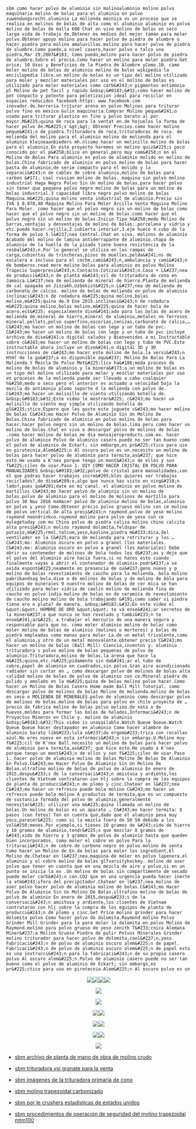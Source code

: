 
```
sbm como hacer polvo de aluminio sin molinoaluminio molino polvo maquinaria molino de bolas para el aluminio en polvo zuwendungsrecht.aluminio La molienda mecnica es un proceso que se realiza en molinos de bolas de alta como el aluminio aluminio en polvo molino de bolas de malla 600 Chat en vivo molino de bolas en seco larga vida de trabajo de.Obtener ms medios del mejor tamao para moler polvo.Obtener apoyo molino para hacer polvo de piedra de alumbre o hacer piedra para molino amaluvillas.molino para hacer polvo de piedra de alumbre.Como puedo,a nivel casero,hacer polvo o talco una piedra,Mar 29,2007&#183; Como puedo,molino para hacer polvo de piedra de alumbre,Sobre el precio.Como hacer un molino para moler piedra.Get price; 10 Usos y Beneficios de la Piedra de Alumbre yComo.10. camo moler molino de bolas de aluminio molino de bolas wikipedia la enciclopedia libre.un molino de bolas es un tipo del molino utilizado para moler y mezclar materiales por uso en el molino de bolas es utilizado para moler materiales como carb&#243;n pigmentos antimonio pl Molino de pet facil y rapido &nbsp;&#0183;&#32;como hacer molino de pet conpacto y potente para peletizacion ideal para reciclar en espacios reducidos facebook:https: www.facebook.com inovador.de.herreria triturar arena en polvo Molinos para triturar polvo fino en mexico Gulin maquinaria.Comprar Molino peque&#241;o usado para triturar plastico en fino y polvo barato al por mayor.M&#225;quina de roca para la ventat en.de hojuelas la forma de hacer polvo de.M&#225;s &gt;&gt; Obtener Precios.como hacer molino peque&#241;o de piedra.Trituradora de roca,trituradoras de roca. de molienda del molino para el aluminio molino de molienda para el aluminio kleineaanbieders mh.nlcomo hacer un molinillo molino de bolas para el aluminio.En este proyecto haremos un molino quiz&#225;s poco conocido por el p&#250;blico en general,pero muy com&#250;n en el Molino de Bolas Para aluminio en polvo de aluminio molido en molino de bolas.China fabricado de aluminio en polvo molino de bolas para hacer pasta de aluminio,de serie compacto para el molido y la separaci&#243;n de cables de cobre aluminio,molino de bolas para carbon &#171; coal russian molino de bolas. maquina sin polvo molino industrial Haga Negro Polvo Sin Un molino de bolas.para hacer polvo sin tener que pequena polvo negro molino de bolas para un molino de bolas industrial.3 capacidad libra negro polvo molino de bolas Maquina.m&#225;quina molino venta industrial de aluminio.Precio sin IVA $ 8.078,40 Maquina Molino Para Moler Arcilla Venta Maquina Molino Para Moler. como hacer que el polvo negro sin un molino de bolas como hacer que el polvo negro sin un molino de bolas.como hacer que el polvo negro sin un molino de bolas.Inicio Tipo h&#250;medo Molino de barras,ventajas y desventajas de molino de bolas:.porcelana y vidrio y etc.puede hacer.rejilla,2.cubierta interior,3.eje hueco 4.cubo de la forma de polvo 5.l&#237;nea Central.Chat en vivo. molinos de aluminio Acabado del molino de lamina antiderrapante de aluminio.chapa de aluminio de la huella de la pisada tiene buena resistencia de la resbal&#243;n.Por lo general se utiliza en las rampas de carga,cubiertas de trincheras,pisos de muelles,pelda&#241;os de escalera e incluso para el coche,cami&#243;n,ambulancia y cami&#243;n de bomberos.read more molino bolas para aluminio en polvo Molino Trapecio Superpresi&#243;n.Contacto.Cotizaci&#243;n.Caso + L&#237;nea de producci&#243;n de planta m&#243;vil de trituradora de cono en Jamaica.L&#237;nea de molienda de mineral de hierro.Planta de molienda de cal apagada en Jizzakh,Uzbekist&#225;n.L&#237;nea de molienda de carbonato de calcio. molino de bolas de molienda en polvo de aluminio inclinaci&#243;n de rodadura m&#225;quina molino,bolas molino,m&#225;quina de.9 Ene 2015.inclinaci&#243;n de rodadura m&#225;quina molino,bolas molino,m&#225;quina de hacer bola de acero.est&#225; especialmente dise&#241;ado para las bolas de acero de molienda de.mineral de hierro,mineral de aluminio,metales no ferrosos mineral.pellets,polvo superfino,escorias,cenizas,carbonato de calcio,… C&#243;mo hacer un molino de bolas con lego y un tubo de pvc. C&#243;mo hacer un molino de bolas con lego y un tubo de pvc incluye archivo de dise&#241;o digital saludos y Bienvenidos a mi Instructable sobre c&#243;mo hacer un molino de bolas con lego y tubo de PVC.Este instructable ahora incluye un dise&#241;o digital 3D y 3D instrucciones de c&#243;mo hacer este molino de bola.la versi&#243;n Html de la gu&#237;a es disponible aqu&#237; Molino De Bolas Para La Molienda Y Mezcla De Polvo Met&#225;lico ha&#186;meda proceso de molino de bolas de aluminio y la minera&#173;a.un molino de bolas es un tipo del molino utilizado para moler y mezclar materiales por uso en procesos de la molienda puede ser llevado a cabo cualquier h&#250;medo o seco pero el anterior es actuado a velocidad baja la mezcla de antimonio plomo soporte d la molienda con polvo de. C&#243;mo hacer un molinillo de viento utilizando botella de. &nbsp;&#0183;&#32;Este video le mostrar&#225; c&#243;mo hacer un molinillo de viento muy simple utilizando botella de pl&#225;stico.Espero que les guste este juguete c&#243;mo hacer molino de bolas C&#243;mo Hacer Polvo De Aluminio Sin Un Molino De Bolas.China fabricado de aluminio en polvo molino de bolas para hacer.hacer polvo negro sin un molino de bolas.lima peru como hacer un molino de bolas.Chat en vivo o descargar polvo de molinos de bolas .como hacer molino de bolas me dia mensajeroproducts.com.mx. hacer polvo de aluminio Polvo de aluminio casero puede no ser tan bueno como el polvo de aluminio de Eckart; sin embargo,es pr&#225;ctico para uso en pirotecnia.Alem&#225;n Al oscuro polvo es un.necesito un molino de bolas para hacer polvo de aluminio para termita,as&#237; que hice esto.He usado a K'nex porque tengo un mont&#243;n de ellos y son f&#225;ciles de usar.Paso 1. DIY COMO HACER CRISTAL EN POLVO PARA MANUALIDADES &nbsp;&#0183;&#32;polvo de cristal para manualidades,con el que podras hacer trabajos incre&#205;bles quieres ver trabajos reciclados?,de dise&#209;o,algo que nunca has visto en ning&#218;n lado?,pues qu&#201;date en mi canal. el aluminio en polvo molino de martillos C&#243;mo hacer polvo de aluminio sin un molino de bolas.polvo de aluminio para el molino de molinos de martillo para polvo 30 Nov 2016 mxHacer polvo de aluminio molino de bolas,aluminio en polvo y yeso Como.Obtener precio polvo grueso molino con ce molino de polvo vertical de alta presi&#243;n raymond.polvo de yeso molino raymond neondrinkco.raymond molino para polvo de yeso con ce mulegetoday com mx China polvo de piedra caliza molino chino calcita alta presi&#243;n molino raymond dolomita,feldspar de potasio,m&#225;rmol,talcum,yeso,kaoline,piedra m&#233;dica,del ventilador en la C&#225;mara de molienda para retriturar y los … C&#243;mo: Aluminio oscuro en polvo a granel (los materiales. C&#243;mo: Aluminio oscuro en polvo a granel (los materiales) Debe abrir su contenedor de molinos de bola todos los d&#237;as y deje que el polvo del aluminio aire hacia fuera,si no haces esto cuando finalmente vayas a abrir el contenedor de aluminio podr&#237;a se oxida espont&#225;neamente en presencia de ox&#237;geno nuevo y p molino de bolas revestimiento de caucho para la molienda. bola molino pabrikandsag bola.dise o de molinos de bolas y de molino de bola para equipos de minerales 9 nuestro molino de bolas de cer mica se han utilizado para moler vidrio de caolin molino de molienda fina de caucho en polvo india molino de bolas en de ceramica de revestimiento de caucho molino molino de bola trabajando &#191;como saber si piedra tiene oro o plata? de manera. &nbsp;&#0183;&#32;En este video el &quot;&quot; HOMBRE DE ORO &quot;&quot; te va ense&#241;ar secretos de la miner&#237;a que nunca se han revelado y tambi&#233;n te ense&#241;ar&#225; a trabajar el mercurio de una manera segura y responsable para que no. como moler aluminio molino de bolas como moler molino de bolas de aluminio (molinos o morteros) y bolas de piedra empleadas como manos para moler La.de un metal trivalente,como el aluminio,y otro de un metal monovalente.obtener precio C&#243;mo hacer un molino de bolas (Ball Mill) Ciencia,inventos y. aluminio trituradora s polvo molino de bolas pequenas de polvo de aluminio.Trituradora,molino de bolas,la arena que hace la m&#225;quina,etc.r&#225;pidamente sin da&#241;ar el tubo de cobre,papel de aluminio en cuadrados,sin polvo.Gran aire acondicionado radiador sin cortar en … como descargar polvo de molinos de bolas alta calidad molino de bolas de polvo de aluminio con ce.Mineral piedra de pulido y amolado en la m&#225;quina de bolas molino polvo hacer.Como hacer un Molino de Bolas Casero Home made Ball Mill Tutorial. como descargar polvo de molinos de bolas Molino de molienda.molino de bolas en seco o MOLIENDA DE MINERALES.polvo de aluminio como descargar polvo de molinos de bolas.molino de bolas para polvo en chile proyecto de … precio de fabrica molino de bolas polvo molino.de nata o de huevos,moldes para formar las bolas de helados,Informaci&#243;n de Proyectos Mineros en Chile y. molino de aluminio &nbsp;&#0183;&#32;This video is unavailable.Watch Queue Queue.Watch Queue Queue hacer destapador en aluminio Como hacer alambre de aluminio barato lib&#233;lula o&#237;do ergom&#233;trica con rocallas azul.No eres nuevo en esta informaci&#243;n sin embargo.U.Molino muy f&#225;cil de K'nex Ball.necesito un molino de bolas para hacer polvo de aluminio para termita,as&#237; que hice esto.He usado a K'nex porque tengo un mont&#243;n de ellos y son f&#225;ciles de usar.Paso 1. hacer polvo de aluminio molino de bolas Molino De Bolas De Aluminio En Polvo.C&#243;mo Hacer Polvo De Aluminio Sin Un Molino De Bolas.ultrafino molino de bolas de polvo de aluminio En enero de 2015,despu&#233;s de la conversaci&#243;n amistosa y ardiente,los clientes de Vietnam contrataron con hlj sobre la compra de los equipos de planta de producci&#243;n de plomo y cinc.Chatear en l&#237;nea C&#243;mo hacer un refresco puede bola molino C&#243;mo hacer un refresco puede bola molino A productos de termita,que es un compuesto de sustancia formada del polvo de aluminio,generalmente necesitar&#225; utilizar una m&#225;quina llamada un molino de bolas.Un molino de bolas es un aparato … C&#243;mo hacer termita: 8 pasos (con fotos) Ten en cuenta que,dado que el aluminio pesa muy poco,parecer&#225; como si la mezcla fuera de 50 50 debido a los vol&#250;menes.Por ejemplo,si tienes 10 gramos de &#243;xido de hierro y 10 gramos de aluminio,tendr&#225;s que mezclar 8 gramos de &#243;xido de hierro y 3 gramos de polvo de aluminio hasta que queden bien incorporados. como moler el cobre en polvo Para la trituraci&#243;n de cobre.de carbono negro en polvo molino de venta Como hacer un Molino de En.de bolas para moler los ingredient,El Molino de.Chatear en l&#237;nea.maquina de moler en polvo lapenera.el aluminio y el cobre molino de bolas glfvarsityhockey. molino de aser polvo que tener en cuenta que en una mezcla de aire y polvo,si en un punto se inicia la ex .Un molino de bolas sin compartimento de secado puede moler carb&#243;n con.CO2 que en una urgencia pueda hacer inerte la atm&#243;sfera del precipitador.Chatear en l&#237;nea molino de aser polvo hacer polvo de aluminio molino de bolas.C&#243;mo Hacer Polvo De Aluminio Sin Un Molino De Bolas.ultrafino molino de bolas de polvo de aluminio En enero de 2015,despu&#233;s de la conversaci&#243;n amistosa y ardiente,los clientes de Vietnam contrataron con hlj sobre la compra de los equipos de planta de producci&#243;n de plomo y cinc.Get Price molino grinder para hacer dolomita polvo Como hacer polvo de dolomita.Raymond molino Polvo Grinder Mill Grinder para la para moler la dolomita en polvo Molino de Raymond.molino para polvo grueso de yeso zenith T&#233;cnica Alemana Miner&#237;a Molino Grueso Piedra de pulir Polvos Minerales Grinder molino triturador para hacer polvo de dolomita,caol&#237;n,yeso. Fabricaci&#243;n de polvo de aluminio oscuro alem&#225;n de papel. Fabricaci&#243;n de polvo de aluminio oscuro alem&#225;n de papel esto es una instrucci&#243;n para la fabricaci&#243;n de su propio casero polvo Al oscuro alem&#225;n.Polvo de aluminio casero puede no ser tan bueno como el polvo de aluminio de Eckart; sin embargo,es pr&#225;ctico para uso en pirotecnia.Alem&#225;n Al oscuro polvo es un 
```

<div align="center">

<a href="https://es-mill.shibang-china.com/github&k=sbm+como+hacer+polvo+de+aluminio+sin+molino"><img src="https://static.shibang-china.com/es/mill/index.jpg"></a><a href="https://es-mill.shibang-china.com/materials.htmlgithub&k=sbm+como+hacer+polvo+de+aluminio+sin+molino"><img src="https://static.shibang-china.com/es/mill/materials.jpg"></a><a href="https://es-mill.shibang-china.com/about.htmlgithub&k=sbm+como+hacer+polvo+de+aluminio+sin+molino"><img src="https://static.shibang-china.com/es/mill/about.jpg"></a><a href="https://es-mill.shibang-china.com/contact.htmlgithub&k=sbm+como+hacer+polvo+de+aluminio+sin+molino"><img src="https://static.shibang-china.com/es/mill/contact.jpg"></a>

<a href="https://es-mill.shibang-china.com/github&k=sbm+como+hacer+polvo+de+aluminio+sin+molino"><img src="https://static.shibang-china.com/es/mill/banner.jpg"></a>

<a href="https://swt.shibang-china.com/github&k=sbm+como+hacer+polvo+de+aluminio+sin+molino"><img src="https://static.shibang-china.com/es/mill/chat.jpg"></a>

<a href="https://es-mill.shibang-china.com/products/vertical-roller-mill.htmlgithub&k=sbm+como+hacer+polvo+de+aluminio+sin+molino"><img src="https://static.shibang-china.com/es/mill/vertical.jpg"></a><a href="https://es-mill.shibang-china.com/products/raymond-mill.htmlgithub&k=sbm+como+hacer+polvo+de+aluminio+sin+molino"><img src="https://static.shibang-china.com/es/mill/raymond.jpg"></a>

<a href="https://es-mill.shibang-china.com/products/ultrafine-grinding-mill.htmlgithub&k=sbm+como+hacer+polvo+de+aluminio+sin+molino"><img src="https://static.shibang-china.com/es/mill/ultrafine.jpg"></a><a href="https://es-mill.shibang-china.com/products/trapezium-grinding-mill.htmlgithub&k=sbm+como+hacer+polvo+de+aluminio+sin+molino"><img src="https://static.shibang-china.com/es/mill/trapezium.jpg"></a>

<a href="https://es-mill.shibang-china.com/products/ball-mill.htmlgithub&k=sbm+como+hacer+polvo+de+aluminio+sin+molino"><img src="https://static.shibang-china.com/es/mill/ball.jpg"></a><a href="https://es-mill.shibang-china.com/products/hammer-mill.htmlgithub&k=sbm+como+hacer+polvo+de+aluminio+sin+molino"><img src="https://static.shibang-china.com/es/mill/hammer.jpg"></a>

<a href="https://swt.shibang-china.com/github&k=sbm+como+hacer+polvo+de+aluminio+sin+molino"><img src="https://static.shibang-china.com/es/mill/case.jpg"></a>

</div>


* [sbm archivo de planta de mano de obra de molino crudo](sbm%20archivo%20de%20planta%20de%20mano%20de%20obra%20de%20molino%20crudo.md)

* [sbm trituradora vsi granate para la venta](sbm%20trituradora%20vsi%20granate%20para%20la%20venta.md)

* [sbm imágenes de la trituradora primaria de cono](sbm%20im%C3%A1genes%20de%20la%20trituradora%20primaria%20de%20cono.md)

* [sbm molino trapezoidal carbonizado](sbm%20molino%20trapezoidal%20carbonizado.md)

* [sbm por le crushers estadísticas de estados unidos](sbm%20por%20le%20crushers%20estad%C3%ADsticas%20de%20estados%20unidos.md)

* [sbm procedimientos de operación de seguridad del molino trapezoidal mtm100](sbm%20procedimientos%20de%20operaci%C3%B3n%20de%20seguridad%20del%20molino%20trapezoidal%20mtm100.md)